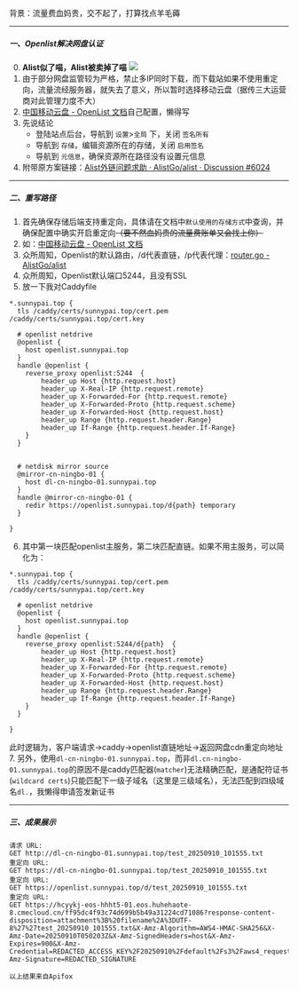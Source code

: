 
背景：流量费血妈贵，交不起了，打算找点羊毛薅

---

##### 一、Openlist解决网盘认证
0. **Alist似了喵，Alist被卖掉了喵**
   ![](https://assets.blog.edge.sunnypai.top/基于网盘部署下载站的一些想法-01.jpeg)
1. 由于部分网盘监管较为严格，禁止多IP同时下载，而下载站如果不使用重定向，流量流经服务器，就失去了意义，所以暂时选择移动云盘（据传三大运营商对此管理力度不大）
2. [中国移动云盘 - OpenList 文档](https://doc.oplist.org/guide/drivers/139)自己配置，懒得写
3. 先说结论
   - 登陆站点后台，导航到 `设置`>`全局` 下，关闭 `签名所有`
   - 导航到 `存储`，编辑资源所在的存储，关闭 `启用签名`
   - 导航到 `元信息`，确保资源所在路径没有设置元信息
4. 附带原方案链接：[Alist外链问题求助 · AlistGo/alist · Discussion #6024](https://github.com/AlistGo/alist/discussions/6024)

---

##### 二、重写路径
1. 首先确保存储后端支持重定向，具体请在文档中`默认使用的存储方式`中查询，并确保配置中确实开启重定向~~（要不然血妈贵的流量费账单又会找上你）~~
2. 如：[中国移动云盘 - OpenList 文档](https://doc.oplist.org/guide/drivers/139#%E9%BB%98%E8%AE%A4%E4%BD%BF%E7%94%A8%E7%9A%84%E4%B8%8B%E8%BD%BD%E6%96%B9%E5%BC%8F)
3. 众所周知，Openlist的默认路由，/d代表直链，/p代表代理：[router.go - AlistGo/alist](https://github.com/AlistGo/alist/blob/6a90b1d40aae342440614d1543790b2ee2d327f7/server/router.go#L26)
4. 众所周知，Openlist默认端口5244，且没有SSL
5. 放一下我对Caddyfile
```Caddy
*.sunnypai.top {
  tls /caddy/certs/sunnypai.top/cert.pem /caddy/certs/sunnypai.top/cert.key

  # openlist netdrive
  @openlist {
    host openlist.sunnypai.top
  }
  handle @openlist {
    reverse_proxy openlist:5244  {
        header_up Host {http.request.host}
        header_up X-Real-IP {http.request.remote}
        header_up X-Forwarded-For {http.request.remote}
        header_up X-Forwarded-Proto {http.request.scheme}
        header_up X-Forwarded-Host {http.request.host}
        header_up Range {http.request.header.Range}
        header_up If-Range {http.request.header.If-Range}
    }
  }


  # netdisk mirror source
  @mirror-cn-ningbo-01 {
    host dl-cn-ningbo-01.sunnypai.top
  }
  handle @mirror-cn-ningbo-01 {
    redir https://openlist.sunnypai.top/d{path} temporary
  }
  
}
```
	
6. 其中第一块匹配openlist主服务，第二块匹配直链。如果不用主服务，可以简化为：
```Caddy
*.sunnypai.top {
  tls /caddy/certs/sunnypai.top/cert.pem /caddy/certs/sunnypai.top/cert.key

  # openlist netdrive
  @openlist {
    host openlist.sunnypai.top
  }
  handle @openlist {
    reverse_proxy openlist:5244/d{path}  {
        header_up Host {http.request.host}
        header_up X-Real-IP {http.request.remote}
        header_up X-Forwarded-For {http.request.remote}
        header_up X-Forwarded-Proto {http.request.scheme}
        header_up X-Forwarded-Host {http.request.host}
        header_up Range {http.request.header.Range}
        header_up If-Range {http.request.header.If-Range}
    }
  }

}
```
此时逻辑为，客户端请求->caddy->openlist直链地址->返回网盘cdn重定向地址
7. 另外，使用`dl-cn-ningbo-01.sunnypai.top`，而非`dl.cn-ningbo-01.sunnypai.top`的原因不是caddy匹配器(`matcher`)无法精确匹配，是通配符证书(`wildcard certs`)只能匹配下一级子域名（这里是三级域名），无法匹配到四级域名`dl.`，我懒得申请签发新证书

---
##### 三、成果展示
```
请求 URL:
GET http://dl-cn-ningbo-01.sunnypai.top/test_20250910_101555.txt
重定向 URL:
GET https://dl-cn-ningbo-01.sunnypai.top/test_20250910_101555.txt
重定向 URL:
GET https://openlist.sunnypai.top/d/test_20250910_101555.txt
重定向 URL:
GET https://hcyykj-eos-hhht5-01.eos.huhehaote-8.cmecloud.cn/ff95dc4f93c74d699b5b49a31224cd71086?response-content-disposition=attachment%3B%20filename%2A%3DUTF-8%27%27test_20250910_101555.txt&X-Amz-Algorithm=AWS4-HMAC-SHA256&X-Amz-Date=20250910T050203Z&X-Amz-SignedHeaders=host&X-Amz-Expires=900&X-Amz-Credential=REDACTED_ACCESS_KEY%2F20250910%2Fdefault%2Fs3%2Faws4_request&t=2&u=REDACTED_USER_ID&ot=personal&oi=REDACTED_USER_ID&f=REDACTED_FILE_HASH&X-Amz-Signature=REDACTED_SIGNATURE

```
`以上结果来自Apifox`